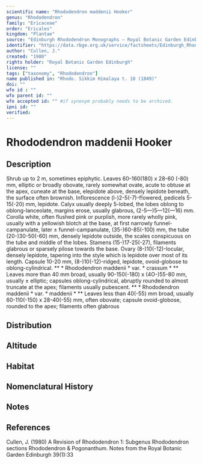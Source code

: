 ```yaml
---
scientific name: "Rhododendron maddenii Hooker"
genus: "Rhododendron"
family: "Ericaceae"
order: "Ericales"
kingdom: "Plantae"
source: "Edinburgh Rhododendron Monographs – Royal Botanic Garden Edinburgh"
identifier: "https://data.rbge.org.uk/service/factsheets/Edinburgh_Rhododendron_Monographs.xhtml"
author: "Cullen, J."
created: "1980"
rights holder: "Royal Botanic Garden Edinburgh"
license: ""
tags: ["taxonomy", "Rhododendron"]
name published in: "Rhodo. Sikkim Himalaya t. 18 (1849)"
doi: ""
wfo id : ""
wfo parent id: ""
wfo accepted id: "" #if synonym probably needs to be archived.                      
ipni id: ""
verified:
---
```


                       

# Rhododendron maddenii Hooker

## Description
Shrub up to 2 m, sometimes epiphytic. Leaves 60-160(180) x 28-60 (-80) mm, elliptic or broadly obovate, rarely somewhat ovate, acute to obtuse at the apex, cuneate at the base, elepidote above, densely lepidote beneath, the surface often brownish. Inflorescence (l-)2-5(-7)-f!owered, pedicels 5-15(-20) mm, lepidote. Calyx usually deeply 5-lobed, the lobes oblong to oblong-lanceolate, margins erose, usually glabrous, (2-5—)5—12(—16) mm. Corolla white, often flushed pink or purplish, more rarely wholly pink, usually with a yellowish blotch at the base, at first narrowly funnel-campanulate, later ± funnel-campanulate, (35-)60-85(-100) mm, the tube (20-)30-50(-60) mm, densely lepidote outside, the scales conspicuous on the tube and middle of the lobes. Stamens (15-)17-25(-27), filaments glabrous or sparsely pilose towards the base. Ovary (8-)10(-12)-Iocular, densely lepidote, tapering into the style which is lepidote over most of its length. Capsule 10-20 mm, (8-)10(-12)-ridged, lepidote, ovoid-globose to oblong-cylindrical. ** * Rhododendron maddenii * var. * crassum * ** Leaves more than 40 mm broad, usually 90-150(-180) x (4O-)55-80 mm, usually ± elliptic; capsules oblong-cylindrical, abruptly rounded to almost truncate at the apex; filaments usually pubescent. ** * Rhododendron maddenii * var. * maddenii * ** Leaves less than 40(-55) mm broad, usually 60-110(-150) x 28-40(-55) mm, often obovate; capsule ovoid-globose, rounded to the apex; filaments often glabrous

## Distribution


## Altitude


## Habitat


## Nomenclatural History

                       
## Notes


## References

Cullen, J. (1980) A Revision of Rhododendron 1: Subgenus Rhododendron sections Rhododendron & Pogonanthum. Notes from the Royal Botanic Garden Edinburgh 39(1):33

